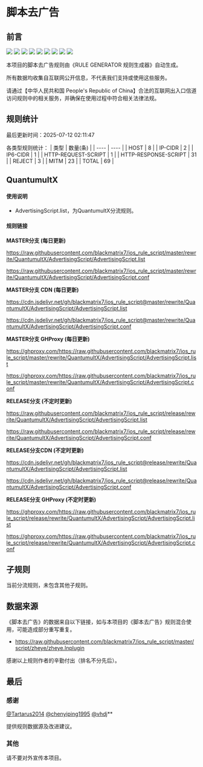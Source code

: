 # 脚本去广告

## 前言

![](https://shields.io/badge/-移除重复规则-ff69b4) ![](https://shields.io/badge/-DOMAIN与DOMAIN--SUFFIX合并-green) ![](https://shields.io/badge/-DOMAIN--SUFFIX间合并-critical) ![](https://shields.io/badge/-DOMAIN与DOMAIN--KEYWORD合并-9cf) ![](https://shields.io/badge/-DOMAIN--SUFFIX与DOMAIN--KEYWORD合并-blue) ![](https://shields.io/badge/-IP--CIDR(6)合并-blueviolet) ![](https://shields.io/badge/-MITM--HOSTNAME合并-brightgreen) ![](https://shields.io/badge/-QuantumultX定制化规则-7cd1e3) ![](https://shields.io/badge/-正则推导HOSTNAME-033da7) 

本项目的脚本去广告规则由《RULE GENERATOR 规则生成器》自动生成。

所有数据均收集自互联网公开信息，不代表我们支持或使用这些服务。

请通过【中华人民共和国 People's Republic of China】合法的互联网出入口信道访问规则中的相关服务，并确保在使用过程中符合相关法律法规。

## 规则统计

最后更新时间：2025-07-12 02:11:47

各类型规则统计：
| 类型 | 数量(条)  | 
| ---- | ----  |
| HOST | 8  | 
| IP-CIDR | 2  | 
| IP6-CIDR | 1  | 
| HTTP-REQUEST-SCRIPT | 1  | 
| HTTP-RESPONSE-SCRIPT | 31  | 
| REJECT | 3  | 
| MITM | 23  | 
| TOTAL | 69  | 


## QuantumultX 

#### 使用说明
- AdvertisingScript.list，为QuantumultX分流规则。

#### 规则链接
**MASTER分支 (每日更新)**

https://raw.githubusercontent.com/blackmatrix7/ios_rule_script/master/rewrite/QuantumultX/AdvertisingScript/AdvertisingScript.list

https://raw.githubusercontent.com/blackmatrix7/ios_rule_script/master/rewrite/QuantumultX/AdvertisingScript/AdvertisingScript.conf

**MASTER分支 CDN (每日更新)**

https://cdn.jsdelivr.net/gh/blackmatrix7/ios_rule_script@master/rewrite/QuantumultX/AdvertisingScript/AdvertisingScript.list

https://cdn.jsdelivr.net/gh/blackmatrix7/ios_rule_script@master/rewrite/QuantumultX/AdvertisingScript/AdvertisingScript.conf

**MASTER分支 GHProxy (每日更新)**

https://ghproxy.com/https://raw.githubusercontent.com/blackmatrix7/ios_rule_script/master/rewrite/QuantumultX/AdvertisingScript/AdvertisingScript.list

https://ghproxy.com/https://raw.githubusercontent.com/blackmatrix7/ios_rule_script/master/rewrite/QuantumultX/AdvertisingScript/AdvertisingScript.conf

**RELEASE分支 (不定时更新)**

https://raw.githubusercontent.com/blackmatrix7/ios_rule_script/release/rewrite/QuantumultX/AdvertisingScript/AdvertisingScript.list

https://raw.githubusercontent.com/blackmatrix7/ios_rule_script/release/rewrite/QuantumultX/AdvertisingScript/AdvertisingScript.conf

**RELEASE分支CDN (不定时更新)**

https://cdn.jsdelivr.net/gh/blackmatrix7/ios_rule_script@release/rewrite/QuantumultX/AdvertisingScript/AdvertisingScript.list

https://cdn.jsdelivr.net/gh/blackmatrix7/ios_rule_script@release/rewrite/QuantumultX/AdvertisingScript/AdvertisingScript.conf

**RELEASE分支 GHProxy (不定时更新)**

https://ghproxy.com/https://raw.githubusercontent.com/blackmatrix7/ios_rule_script/release/rewrite/QuantumultX/AdvertisingScript/AdvertisingScript.list

https://ghproxy.com/https://raw.githubusercontent.com/blackmatrix7/ios_rule_script/release/rewrite/QuantumultX/AdvertisingScript/AdvertisingScript.conf

## 子规则

当前分流规则，未包含其他子规则。


## 数据来源

《脚本去广告》的数据来自以下链接，如与本项目的《脚本去广告》规则混合使用，可能造成部分重写重复。

- https://raw.githubusercontent.com/blackmatrix7/ios_rule_script/master/script/zheye/zheye.lnplugin


感谢以上规则作者的辛勤付出（排名不分先后）。

## 最后

### 感谢

[@Tartarus2014](https://github.com/Tartarus2014)  [@chenyiping1995](https://github.com/chenyiping1995) [@vhdj](https://github.com/vhdj)**

提供规则数据源及改进建议。

### 其他

请不要对外宣传本项目。